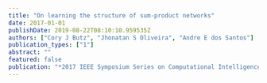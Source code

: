```yaml
---
title: "On learning the structure of sum-product networks"
date: 2017-01-01
publishDate: 2019-08-22T08:10:10.959535Z
authors: ["Cory J Butz", "Jhonatan S Oliveira", "Andre E dos Santos"]
publication_types: ["1"]
abstract: ""
featured: false
publication: "*2017 IEEE Symposium Series on Computational Intelligence (SSCI)*"
---
```


